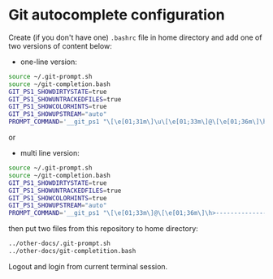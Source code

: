 # Git autocomplete configuration

Create (if you don't have one) `.bashrc` file in home directory and add one of two versions of content below:

* one-line version:

```bash
source ~/.git-prompt.sh
source ~/git-completion.bash
GIT_PS1_SHOWDIRTYSTATE=true
GIT_PS1_SHOWUNTRACKEDFILES=true
GIT_PS1_SHOWCOLORHINTS=true
GIT_PS1_SHOWUPSTREAM="auto"
PROMPT_COMMAND='__git_ps1 "\[\e[01;31m\]\u\[\e[01;33m\]@\[\e[01;36m\]\h \[\e[01;33m\]\w \[\e[01;35m\]\[\e[00m\]" "\\\$ " "[%s]"'
```

or
* multi line version:

```bash
source ~/.git-prompt.sh
source ~/git-completion.bash
GIT_PS1_SHOWDIRTYSTATE=true
GIT_PS1_SHOWUNTRACKEDFILES=true
GIT_PS1_SHOWCOLORHINTS=true
GIT_PS1_SHOWUPSTREAM="auto"
PROMPT_COMMAND='__git_ps1 "\[\e[01;33m\]@\[\e[01;36m\]\h>----------------------------------->\n \[\e[01;33m\]\w\n \[\e[01;35m\]\[\e[00m\]" "\\\$ " "[%s]"'
```

then put two files from this repository to home directory:

```bash
../other-docs/.git-prompt.sh
../other-docs/git-completition.bash
```

Logout and login from current terminal session.
